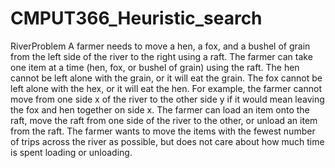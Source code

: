 # CMPUT366_Heuristic_search
RiverProblem
A farmer needs to move a hen, a fox, and a bushel of grain from the left side of the river to the
right using a raft. The farmer can take one item at a time (hen, fox, or bushel of grain) using
the raft. The hen cannot be left alone with the grain, or it will eat the grain. The fox cannot
be left alone with the hex, or it will eat the hen. For example, the farmer cannot move from
one side x of the river to the other side y if it would mean leaving the fox and hen together
on side x.
The farmer can load an item onto the raft, move the raft from one side of the river to the
other, or unload an item from the raft. The farmer wants to move the items with the fewest
number of trips across the river as possible, but does not care about how much time is spent
loading or unloading.
